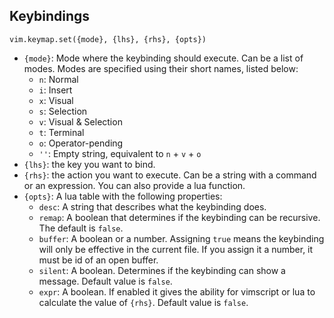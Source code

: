 

## Keybindings

```vim
vim.keymap.set({mode}, {lhs}, {rhs}, {opts})
```
- `{mode}`: Mode where the keybinding should execute. Can be a list of modes. Modes are specified using their short names, listed below:
	- `n`: Normal
	- `i`: Insert
	- `x`: Visual
	- `s`: Selection
	- `v`: Visual & Selection
	- `t`: Terminal
	- `o`: Operator-pending
	- `''`: Empty string, equivalent to `n` + `v` + `o`
- `{lhs}`: the key you want to bind.
- `{rhs}`: the action you want to execute. Can be a string with a command or an expression. You can also provide a lua function.
- `{opts}`:  A lua table with the following properties:
	- `desc`: A string that describes what the keybinding does.
	- `remap`: A boolean that determines if the keybinding can be recursive. The default is `false`.
	- `buffer`: A boolean or a number. Assigning `true` means the keybinding will only be effective in the current file. If you assign it a number, it must be id of an open buffer.
	- `silent`: A boolean. Determines if the keybinding can show a message. Default value is `false`.
	- `expr`: A boolean. If enabled it gives the ability for vimscript or lua to calculate the value of `{rhs}`. Default value is `false`.